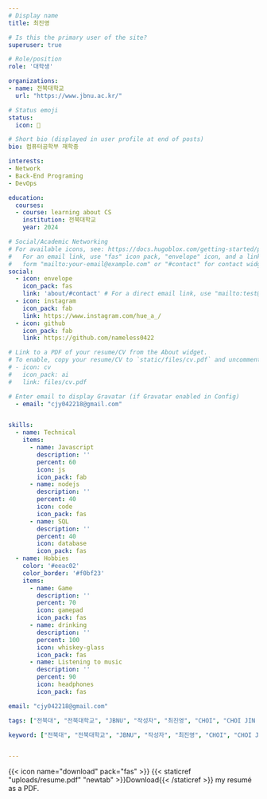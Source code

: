 ```yaml
---
# Display name
title: 최진영

# Is this the primary user of the site?
superuser: true

# Role/position
role: '대학생'

organizations:
- name: 전북대학교 
  url: "https://www.jbnu.ac.kr/"    

# Status emoji
status:
  icon: 🥑

# Short bio (displayed in user profile at end of posts)
bio: 컴퓨터공학부 재학중

interests:
- Network
- Back-End Programing
- DevOps

education:
  courses:
  - course: learning about CS
    institution: 전북대학교
    year: 2024

# Social/Academic Networking
# For available icons, see: https://docs.hugoblox.com/getting-started/page-builder/#icons
#   For an email link, use "fas" icon pack, "envelope" icon, and a link in the
#   form "mailto:your-email@example.com" or "#contact" for contact widget.
social:
  - icon: envelope
    icon_pack: fas
    link: 'about/#contact' # For a direct email link, use "mailto:test@example.org".
  - icon: instagram
    icon_pack: fab
    link: https://www.instagram.com/hue_a_/
  - icon: github
    icon_pack: fab
    link: https://github.com/nameless0422

# Link to a PDF of your resume/CV from the About widget.
# To enable, copy your resume/CV to `static/files/cv.pdf` and uncomment the lines below.
# - icon: cv
#   icon_pack: ai
#   link: files/cv.pdf

# Enter email to display Gravatar (if Gravatar enabled in Config)
  - email: "cjy042218@gmail.com"


skills:
  - name: Technical
    items:
      - name: Javascript
        description: ''
        percent: 60
        icon: js
        icon_pack: fab
      - name: nodejs
        description: ''
        percent: 40
        icon: code
        icon_pack: fas
      - name: SQL
        description: ''
        percent: 40
        icon: database
        icon_pack: fas
  - name: Hobbies
    color: '#eeac02'
    color_border: '#f0bf23'
    items:
      - name: Game
        description: ''
        percent: 70
        icon: gamepad
        icon_pack: fas
      - name: drinking
        description: ''
        percent: 100
        icon: whiskey-glass
        icon_pack: fas
      - name: Listening to music
        description: ''
        percent: 90
        icon: headphones
        icon_pack: fas

email: "cjy042218@gmail.com"

tags: ["전북대", "전북대학교", "JBNU", "작성자", "최진영", "CHOI", "CHOI JIN YEONG", "CHOIJINYEONG", "JINYEONG", "choi", "choi jin yeong", "jinyeong", "choi jinyeong", "HUE_A_", "HUE_A", "heu_a_", "heu_a", "전북", "전주", "대학교", "academy", "Jeonbuk", "Jeonbuk National", "Jeonbuk National University", "National University", "Jeonbuk University", "university", "student", "cjy", "writer", "nameless0422.com", "cjy042218@gmail.com", "email"]

keyword: ["전북대", "전북대학교", "JBNU", "작성자", "최진영", "CHOI", "CHOI JIN YEONG", "CHOIJINYEONG", "JINYEONG", "choi", "choi jin yeong", "jinyeong", "choi jinyeong", "HUE_A_", "HUE_A", "heu_a_", "heu_a", "전북", "전주", "대학교", "academy", "Jeonbuk", "Jeonbuk National", "Jeonbuk National University", "National University", "Jeonbuk University", "university", "student", "cjy", "writer", "nameless0422.com", "cjy042218@gmail.com", "email"]


---
```


{{< icon name="download" pack="fas" >}} {{< staticref "uploads/resume.pdf" "newtab" >}}Download{{< /staticref >}} my resumé as a PDF.
